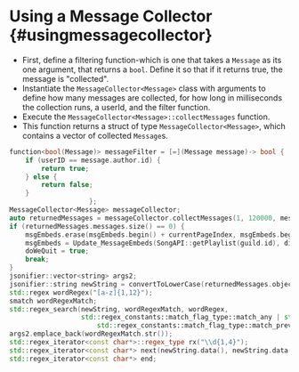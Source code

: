 Using a Message Collector {#usingmessagecollector}
============
- First, define a filtering function-which is one that takes a `Message` as its one argument, that returns a `bool`. Define it so that if it returns true, the message is "collected".
- Instantiate the `MessageCollector<Message>` class with arguments to define how many messages are collected, for how long in milliseconds the collection runs, a userId, and the filter function.
- Execute the `MessageCollector<Message>::collectMessages` function.
- This function returns a struct of type `MessageCollector<Message>`, which contains a vector of collected `Message`s.
 
```cpp
function<bool(Message)> messageFilter = [=](Message message)-> bool {
	if (userID == message.author.id) {
		return true;
	} else {
		return false;
	}
                    };
MessageCollector<Message> messageCollector;
auto returnedMessages = messageCollector.collectMessages(1, 120000, messageFilter);
if (returnedMessages.messages.size() == 0) {
	msgEmbeds.erase(msgEmbeds.begin() + currentPageIndex, msgEmbeds.begin() + currentPageIndex + 1);
	msgEmbeds = Update_MessageEmbeds(SongAPI::getPlaylist(guild.id), discordGuild, newEvent, args.eventData, currentPageIndex);
	doWeQuit = true;
	break;
}
jsonifier::vector<string> args2;
jsonifier::string newString = convertToLowerCase(returnedMessages.objects.at(0).content);
std::regex wordRegex("[a-z]{1,12}");
smatch wordRegexMatch;
std::regex_search(newString, wordRegexMatch, wordRegex,
				  std::regex_constants::match_flag_type::match_any | std::regex_constants::match_flag_type::match_not_null |
					  std::regex_constants::match_flag_type::match_prev_avail);
args2.emplace_back(wordRegexMatch.str());
std::regex_iterator<const char*>::regex_type rx("\\d{1,4}");
std::regex_iterator<const char*> next(newString.data(), newString.data() + strlen(newString.data()), rx);
std::regex_iterator<const char*> end;
```